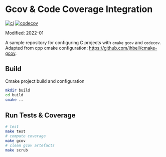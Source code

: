 # Gcov & Code Coverage Integration

[![ci](https://github.com/ztnel/gcov-codecov/actions/workflows/codecov.yaml/badge.svg)](https://github.com/ztnel/gcov-codecov/actions/workflows/codecov.yaml)
[![codecov](https://codecov.io/gh/ztnel/gcov-codecov/branch/master/graph/badge.svg?token=CZ6T2ADTS0)](https://codecov.io/gh/ztnel/gcov-codecov)

Modified: 2022-01

A sample repository for configuring C projects with `cmake` `gcov` and `codecov`. Adapted from cpp cmake configuration: https://github.com/jhbell/cmake-gcov.

## Build
Cmake project build and configuration
```bash
mkdir build
cd build
cmake ..
```

## Run Tests & Coverage
```bash
# test
make test
# compute coverage
make gcov
# clean gcov artefacts
make scrub
```
